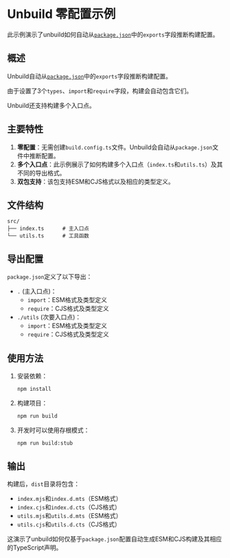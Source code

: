 # Unbuild 零配置示例

此示例演示了unbuild如何自动从[`package.json`](./package.json)中的`exports`字段推断构建配置。

## 概述

Unbuild自动从[`package.json`](./package.json)中的`exports`字段推断构建配置。

由于设置了3个`types`、`import`和`require`字段，构建会自动包含它们。

Unbuild还支持构建多个入口点。

## 主要特性

1. **零配置**：无需创建`build.config.ts`文件。Unbuild会自动从`package.json`文件中推断配置。
2. **多个入口点**：此示例展示了如何构建多个入口点（`index.ts`和`utils.ts`）及其不同的导出格式。
3. **双包支持**：该包支持ESM和CJS格式以及相应的类型定义。

## 文件结构

```
src/
├── index.ts      # 主入口点
└── utils.ts      # 工具函数
```

## 导出配置

`package.json`定义了以下导出：

- `.` (主入口点)：
  - `import`：ESM格式及类型定义
  - `require`：CJS格式及类型定义
- `./utils` (次要入口点)：
  - `import`：ESM格式及类型定义
  - `require`：CJS格式及类型定义

## 使用方法

1. 安装依赖：
   ```bash
   npm install
   ```

2. 构建项目：
   ```bash
   npm run build
   ```

3. 开发时可以使用存根模式：
   ```bash
   npm run build:stub
   ```

## 输出

构建后，`dist`目录将包含：

- `index.mjs`和`index.d.mts`（ESM格式）
- `index.cjs`和`index.d.cts`（CJS格式）
- `utils.mjs`和`utils.d.mts`（ESM格式）
- `utils.cjs`和`utils.d.cts`（CJS格式）

这演示了unbuild如何仅基于`package.json`配置自动生成ESM和CJS构建及其相应的TypeScript声明。
